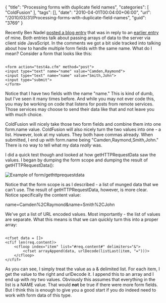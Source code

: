 {
	"title": "Processing forms with duplicate field names",
	"categories": [
		"ColdFusion"
	],
	"tags": [],
	"date": "2010-04-01T00:04:00+06:00",
	"url": "/2010/03/31/Processing-forms-with-duplicate-field-names",
	"guid": "3769"
}

Recently Ben Nadel <a href="http://www.bennadel.com/blog/1887-Using-jQuery-To-Pass-Arrays-To-Remote-ColdFusion-Components.htm">posted a blog entry</a> that was in reply to an <a href="http://www.raymondcamden.com/index.cfm/2010/3/23/Using-jQuery-to-post-an-array-to-a-ColdFusion-Component">earlier entry</a> of mine. Both entries talk about passing arrays of data to the server via client side JavaScript. In the comments we got a bit side tracked into talking about how to handle multiple form fields with the same name. What do I mean? Consider a form that looks like this:
<!--more-->
<p>
<code>
&lt;form action="test4a.cfm" method="post"&gt;
&lt;input type="text" name="name" value="Camden,Raymond"&gt;
&lt;input type="text" name="name" value="Smith,John"&gt;
&lt;input type="submit"&gt;
&lt;/form&gt;
</code>
<p>
Notice that I have two fields with the name "name." This is kind of dumb, but I've seen it many times before. And while you may not ever code this, you may be working on code that listens for posts from remote services. Those services may choose to send their data like that and not leave you with much choice.
<p>
ColdFusion will nicely take those two form fields and combine them into one form.name value. ColdFusion will also nicely turn the two values into one - a list. However, look at my values. They both have commas already. When submitted, I end up with form.name being "Camden,Raymond,Smith,John." There is no way to tell what my data <i>really</i> was. 
<p>
I did a quick test though and looked at how getHTTPRequestData saw the values. I began by dumping the form scope and dumping the result of getHTTPRequestData():
<p>
<img src="http://www.coldfusionjedi.com/images/Screen shot 2010-03-31 at 10.47.25 PM.png" title="Example of form/gethttprequestdata" />
<p>
Notice that the form scope is as I described - a list of munged data that we can't use. The result of getHTTPRequestData, however, is more clear. Notice specifically the content value:
<p>
name=Camden%2CRaymond&name=Smith%2CJohn
<p>
We've got a list of URL encoded values. Most importantly - the list of values are separate. What this means is that we can quickly turn this into a proper array:
<p>
<code>
&lt;cfset data = []&gt;
&lt;cfif len(req.content)&gt;
	&lt;cfloop index="item" list="#req.content#" delimiters="&"&gt;
		&lt;cfset arrayAppend(data, urlDecode(listLast(item, "=")))&gt;		
	&lt;/cfloop&gt;
&lt;/cfif&gt;
</code>
<p>
As you can see, I simply treat the value as a & delimited list. For each item, I get the value to the right and urlDecode it. I append this to an array and I end up with my two values. Obviously this assumes that everything in the list is a NAME value. That would <b>not</b> be true if there were more form fields. But I think this is enough to give you a good start if you do indeed need to work with form data of this type.